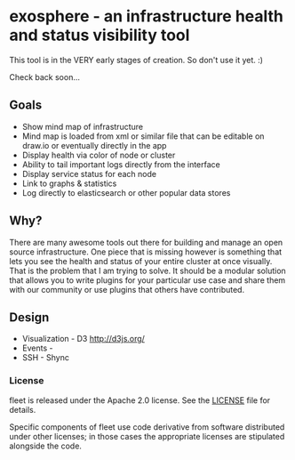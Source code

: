 # exosphere - an infrastructure health and status visibility tool

This tool is in the VERY early stages of creation. So don't use it yet. :)

Check back soon...

## Goals

* Show mind map of infrastructure
* Mind map is loaded from xml or similar file that can be editable on draw.io or eventually directly in the app
* Display health via color of node or cluster
* Ability to tail important logs directly from the interface
* Display service status for each node
* Link to graphs & statistics
* Log directly to elasticsearch or other popular data stores

## Why?

There are many awesome tools out there for building and manage an open source infrastructure. One piece that is missing however is something that lets you see the health and status of your entire cluster at once visually. That is the problem that I am trying to solve. It should be a modular solution that allows you to write plugins for your particular use case and share them with our community or use plugins that others have contributed.

## Design

* Visualization - D3 http://d3js.org/
* Events -
* SSH - Shync

### License

fleet is released under the Apache 2.0 license. See the [LICENSE](LICENSE) file for details.

Specific components of fleet use code derivative from software distributed under other licenses; in those cases the appropriate licenses are stipulated alongside the code.
